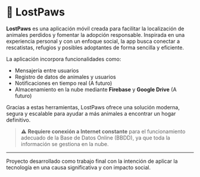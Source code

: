 # 🐾 LostPaws

**LostPaws** es una aplicación móvil creada para facilitar la localización de animales perdidos y fomentar la adopción responsable. Inspirada en una experiencia personal y con un enfoque social, la app busca conectar a rescatistas, refugios y posibles adoptantes de forma sencilla y eficiente.

La aplicación incorpora funcionalidades como:

- Mensajería entre usuarios
- Registro de datos de animales y usuarios
- Notificaciones en tiempo real (A futuro)
- Almacenamiento en la nube mediante **Firebase** y **Google Drive** (A futuro)

Gracias a estas herramientas, LostPaws ofrece una solución moderna, segura y escalable para ayudar a más animales a encontrar un hogar definitivo.

> ⚠️ **Requiere conexión a Internet constante** para el funcionamiento adecuado de la Base de Datos Online (BBDD), ya que toda la información se gestiona en la nube.

---

Proyecto desarrollado como trabajo final con la intención de aplicar la tecnología en una causa significativa y con impacto social.
